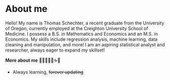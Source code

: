 # About me

Hello! 
My name is Thomas Schechter, a recent graduate from the University of Oregon, currently employed at the Creighton University School of Medicine.
I possess a B.S. in Mathematics and Economics and an M.S. in Economics. 
My skills include regression analysis, machine learning, data cleaning and manipulation, and more!
I am an aspiring statistical analyst and researcher, always eager to expand my skillset!

**More about me**
🎷🎸⛳🎲🥘☕📖

* Always learning, ~~forever updating~~
